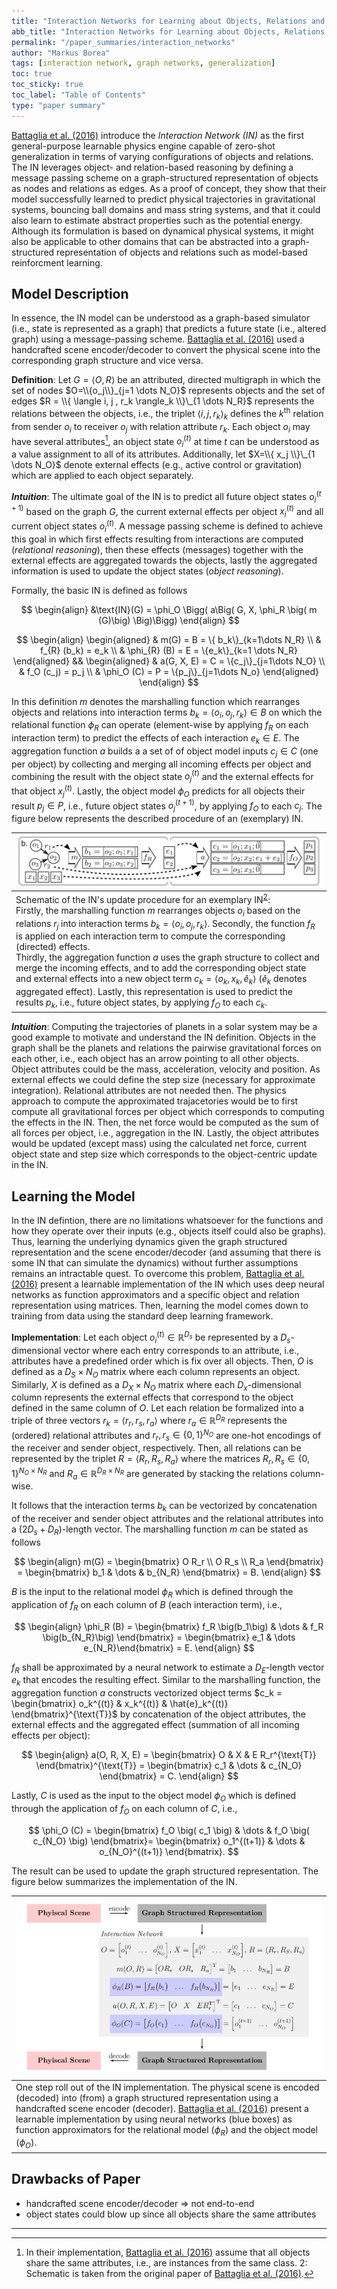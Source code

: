 ```yaml
---
title: "Interaction Networks for Learning about Objects, Relations and Physics"
abb_title: "Interaction Networks for Learning about Objects, Relations and Physics"
permalink: "/paper_summaries/interaction_networks"
author: "Markus Borea"
tags: [interaction network, graph networks, generalization]
toc: true
toc_sticky: true
toc_label: "Table of Contents"
type: "paper summary"
---
```


[Battaglia et al. (2016)](https://arxiv.org/abs/1612.00222) introduce
the *Interaction Network (IN)* as the first general-purpose learnable
physics engine capable of zero-shot generalization in terms of varying
configurations of objects and relations. The IN leverages object- and
relation-based reasoning by defining a message passing scheme on a
graph-structured representation of objects as nodes and relations as
edges. As a proof of concept, they show that their model successfully
learned to predict physical trajectories in gravitational systems,
bouncing ball domains and mass string systems, and that it could also
learn to estimate abstract properties such as the potential energy.
Although its formulation is based on dynamical physical systems, it
might also be applicable to other domains that can be abstracted into
a graph-structured representation of objects and relations such as
model-based reinforcment learning.

## Model Description

In essence, the IN model can be understood as a graph-based simulator (i.e.,
state is represented as a graph) that predicts a future state (i.e., altered
graph) using a message-passing scheme. [Battaglia et al.
(2016)](https://arxiv.org/abs/1612.00222) used a handcrafted scene
encoder/decoder to convert the physical scene into the corresponding
graph structure and vice versa.  

**Definition**: Let $G=\langle O, R \rangle$ be an attributed, directed
multigraph in which the set of nodes $O=\\{o_j\\}_{j=1 \dots N_O}$ 
represents objects and the set of edges $R = \\{ \langle i, j , r_k
\rangle_k \\}\_{1 \dots N_R}$ represents the relations
between the objects, i.e., the triplet $\langle i,j, r_k \rangle_k$ defines the
$k^{\text{th}}$ relation from sender $o_i$ to receiver $o_j$ with relation
attribute $r_k$. Each object $o_i$ may have several
attributes[^1], an object state $o_i^{(t)}$ at
time $t$ can be understood as a value assignment to all of its
attributes. Additionally, let $X=\\{ x_j \\}\_{1 \dots N_O}$ denote
external effects (e.g., active control or gravitation) which are applied to each
object separately.  

[^1]: In their implementation, [Battaglia et al.
    (2016)](https://arxiv.org/abs/1612.00222) assume that all objects
    share the same attributes, i.e., are instances from the same
    class. <a name="myfootnote2">2</a>: Schematic is taken from the
    original paper of [Battaglia et al.
    (2016)](https://arxiv.org/abs/1612.00222).
    
__*Intuition*__: The ultimate goal of the IN is to predict all future
object states $o_i^{(t+1)}$ based on the graph $G$, the current
external effects per object $x_i^{(t)}$ and all current object states
$o_i^{(t)}$. A message passing scheme is defined to achieve this goal
in which first effects resulting from interactions are computed
(*relational reasoning*), then these effects (messages) together with
the external effects are aggregated towards the objects, lastly the
aggregated information is used to update the object states (*object
reasoning*).  

Formally, the basic IN is defined as follows  

$$
\begin{align}
 &\text{IN}(G) = \phi_O \Bigg( a\Big( G, X, \phi_R \big( m (G)\big) \Big)\Bigg)
\end{align}
$$

$$
\begin{align}
  \begin{aligned}
    & m(G) = B = \{ b_k\}_{k=1\dots N_R} \\
    & f_{R} (b_k) = e_k \\
    & \phi_{R} (B) = E = \{e_k\}_{k=1 \dots N_R}
  \end{aligned}
    &&
       \begin{aligned}
         & a(G, X, E) = C = \{c_j\}_{j=1\dots N_O} \\
         & f_O (c_j) = p_j \\
         & \phi_O (C) = P = \{p_j\}_{j=1\dots N_o}
       \end{aligned}
\end{align}
$$

In this definition $m$ denotes the marshalling function which rearranges objects
and relations into interaction terms $b_k= \langle o_i, o_j, r_k \rangle \in B$
on which the relational function $\phi_R$ can operate (element-wise by applying
$f_R$ on each interaction term) to predict the effects of each interaction
$e_k\in E$. The aggregation function $a$ builds a a set of of object model
inputs $c_j \in C$ (one per object) by collecting and merging all incoming
effects per object and combining the result with the object state
$o_{j}^{(t)}$ and the external effects for that object $x_j^{(t)}$. Lastly, the
object model $\phi_O$ predicts for all objects their result $p_j\in P$, i.e., future object
states $o_{j}^{(t+1)}$, by applying $f_O$ to each $c_j$. The figure
below represents the described procedure of an (exemplary) IN.

| ![Schematic of the IN's update procedure for an exemplary IN](/assets/img/01_interaction_network/IN.png "Schematic of the IN's update procedure") |
| :--         |
| Schematic of the IN's update procedure for an exemplary IN<sup>[2](#myfootnote2)</sup>:<br>Firstly, the marshalling function $m$ rearranges objects $o_i$ based on the relations $r_j$ into interaction terms $b_k = \langle o_i, o_j, r_k \rangle$. Secondly, the function $f_R$ is applied on each interaction term to compute the corresponding (directed) effects.<br>Thirdly, the aggregation function $a$ uses the graph structure to collect and merge the incoming effects, and to add the corresponding object state and external effects into a new object term $c_k = \langle o_k, x_k, \hat{e}_k \rangle$ ($\hat{e}_k$ denotes aggregated effect). Lastly, this representation is used to predict the results $p_k$, i.e., future object states, by applying $f_O$ to each $c_k$. |

__*Intuition*__: Computing the trajectories of planets in a
solar system may be a good example to motivate and understand the IN definition.
Objects in the graph shall be the planets and relations the pairwise
gravitational forces on each other, i.e., each object has an arrow pointing to
all other objects. Object attributes could be the mass, acceleration, velocity
and position.  As external effects we could define the step size (necessary for
approximate integration). Relational attributes are not needed then. The physics 
approach to compute the approximated trajacetories would be to first compute all
gravitational forces per object which corresponds to computing the effects in
the IN. Then, the net force would be computed as the sum of all forces per
object, i.e., aggregation in the IN. Lastly, the object attributes would be
updated (except mass) using the calculated net force, current object state and
step size which corresponds to the object-centric update in the IN.

## Learning the Model

In the IN defintion, there are no limitations whatsoever for the functions and
how they operate over their inputs (e.g., objects itself could also be graphs).
Thus, learning the underlying dynamics given the graph structured representation
and the scene encoder/decoder (and assuming that there is some IN that can
simulate the dynamics) without further assumptions remains an
intractable quest. To overcome this problem, [Battaglia et al.
(2016)](https://arxiv.org/abs/1612.00222) present a learnable
implementation of the IN which uses deep neural networks as function
approximators and a specific object and relation representation using matrices.
Then, learning the model comes down to training from data using the standard
deep learning framework.  

**Implementation**: Let each object $o_i^{(t)}\in \mathbb{R}^{D_s}$ be
represented by a $D_s$-dimensional vector where each entry corresponds to an
attribute, i.e., attributes have a predefined order which is fix over all
objects. Then, $O$ is defined as a $D_S \times N_O$ matrix where each column
represents an object. Similarly, $X$ is defined as a $D_X \times N_O$ matrix
where each $D_x$-dimensional column represents the external effects that
correspond to the object defined in the same column of $O$. Let each relation be
formalized into a triple of three vectors $r_k = \langle 
r_r, r_s, r_a \rangle$ where $r_a \in \mathbb{R}^{D_R}$ represents the (ordered)
relational attributes and $r_r, r_s \in \{0, 1\}^{N_O}$ 
are one-hot encodings of the receiver and sender object, respectively. Then, all
relations can be represented by the triplet $R = \langle R_r, R_s, R_a \rangle$
where the matrices $R_r, R_s \in \{0,1\}^{N_O \times N_R}$ and
$R_a \in \mathbb{R}^{D_R \times N_R}$ are generated by stacking the relations 
column-wise.

It follows that the interaction terms $b_k$ can be vectorized by concatenation of
the receiver and sender object attributes and the relational attributes into a
$(2 D_s + D_R)$-length vector. The marshalling function $m$ can be stated as
follows

$$
\begin{align}
  m(G)
  = \begin{bmatrix}  O R_r \\ O R_s \\ R_a  \end{bmatrix} = \begin{bmatrix} b_1  &
    \dots & b_{N_R} \end{bmatrix} = B.
\end{align}
$$

$B$ is the input to the relational model $\phi_R$ which is defined through the
application of $f_R$ on each column of $B$ (each interaction term), i.e.,

$$
\begin{align}
  \phi_R (B) = \begin{bmatrix} f_R \big(b_1\big) & \dots & f_R \big(b_{N_R}\big) \end{bmatrix} 
             = \begin{bmatrix} e_1 & \dots e_{N_R}\end{bmatrix}  = E.
\end{align}
$$

$f_R$ shall be approximated by a neural network to estimate a $D_E$-length vector $e_k$
that encodes the resulting effect. Similar to the marshalling function, the
aggregation function $a$ constructs vectorized object terms $c_k
= \begin{bmatrix} o_k^{(t)} & x_k^{(t)} & \hat{e}_k^{(t)} \end{bmatrix}^{\text{T}}$
by concatenation of the object attributes, the external effects and the
aggregated effect (summation of all incoming effects per object): 

$$
\begin{align}
  a(O, R, X, E) = \begin{bmatrix} O & X & E R_r^{\text{T}}
  \end{bmatrix}^{\text{T}} =
  \begin{bmatrix} c_1 & \dots & c_{N_O} \end{bmatrix} = C.
\end{align}
$$

Lastly, $C$ is used as the input to the object model $\phi_O$ which is defined
through the application of $f_O$ on each column of $C$, i.e.,

$$
  \phi_O (C) =
  \begin{bmatrix} f_O \big( c_1 \big) & \dots & f_O \big( c_{N_O} \big) \end{bmatrix}=
                                                \begin{bmatrix} o_1^{(t+1)} & \dots & o_{N_O}^{(t+1)} \end{bmatrix}.
$$

The result can be used to update the graph structured representation.
The figure below summarizes the implementation of the IN.

| ![One step roll out of the IN implementation](/assets/img/01_interaction_network/implementation.png "One step roll out of the IN implementation") |
| :--         |
| One step roll out of the IN implementation. The physical scene is encoded (decoded) into (from) a graph structured representation using a handcrafted scene encoder (decoder). [Battaglia et al. (2016)](https://arxiv.org/abs/1612.00222) present a learnable implementation by using neural networks (blue boxes) as function approximators for the relational model ($\phi_R$) and the object model ($\phi_O$). |

## Drawbacks of Paper

- handcrafted scene encoder/decoder $\Rightarrow$ not end-to-end
- object states could blow up since all objects share the same attributes

-------------------------------------------------------------------------------

